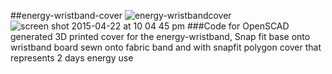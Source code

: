 ##energy-wristband-cover
![energy-wristbandcover](https://cloud.githubusercontent.com/assets/128456/7280074/5d0749ba-e918-11e4-8d4c-b9f88796f72d.png)
![screen shot 2015-04-22 at 10 04 45 pm](https://cloud.githubusercontent.com/assets/128456/7285329/a699ee3e-e93b-11e4-9af7-bcae0206ee07.png)
###Code for OpenSCAD generated 3D printed cover for the energy-wristband, 
Snap fit base onto wristband board sewn onto fabric band and with snapfit polygon cover that represents 2 days energy use
